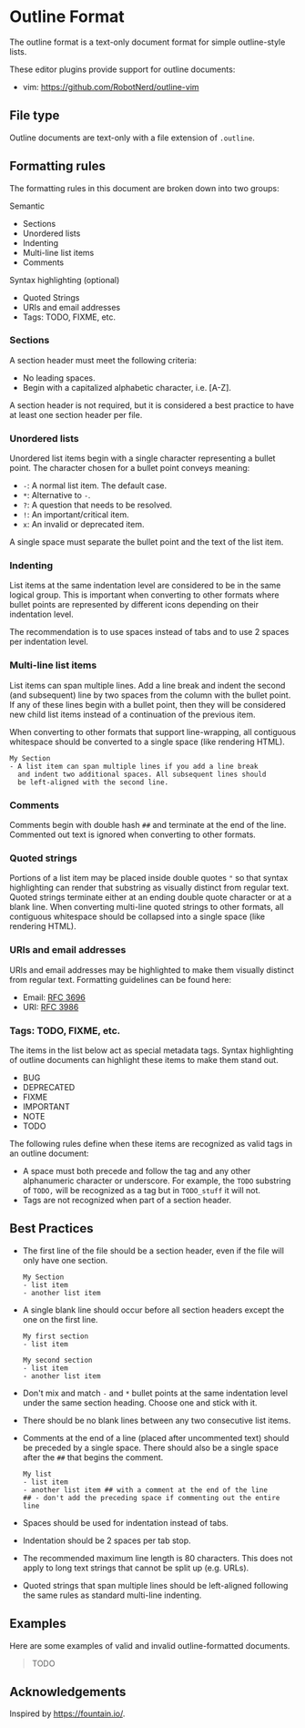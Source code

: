 # Outline Format

The outline format is a text-only document format for simple
outline-style lists.

These editor plugins provide support for outline documents:
- vim: https://github.com/RobotNerd/outline-vim

## File type

Outline documents are text-only with a file extension of `.outline`.

## Formatting rules

The formatting rules in this document are broken down into two groups:

Semantic
- Sections
- Unordered lists
- Indenting
- Multi-line list items
- Comments

Syntax highlighting (optional)
- Quoted Strings
- URIs and email addresses
- Tags: TODO, FIXME, etc.

### Sections

A section header must meet the following criteria:
- No leading spaces.
- Begin with a capitalized alphabetic character, i.e. [A-Z].

A section header is not required, but it is considered a best
practice to have at least one section header per file.

### Unordered lists

Unordered list items begin with a single character representing a
bullet point. The character chosen for a bullet point conveys meaning:
- `-`: A normal list item. The default case.
- `*`: Alternative to `-`.
- `?`: A question that needs to be resolved.
- `!`: An important/critical item.
- `x`: An invalid or deprecated item.

A single space must separate the bullet point and the text of
the list item.

### Indenting

List items at the same indentation level are considered to be in the
same logical group. This is important when converting to other formats
where bullet points are represented by different icons depending on
their indentation level.

The recommendation is to use spaces instead of tabs and to use
2 spaces per indentation level.

### Multi-line list items

List items can span multiple lines. Add a line break and indent the
second (and subsequent) line by two spaces from the column with the
bullet point. If any of these lines begin with a bullet point, then
they will be considered new child list items instead of a continuation
of the previous item.

When converting to other formats that support line-wrapping,
all contiguous whitespace should be converted to a single space (like
rendering HTML).

```
My Section
- A list item can span multiple lines if you add a line break
  and indent two additional spaces. All subsequent lines should
  be left-aligned with the second line.
```

### Comments

Comments begin with double hash `##` and terminate at the end of
the line. Commented out text is ignored when converting to other formats.

### Quoted strings

Portions of a list item may be placed inside double quotes `"` so that
syntax highlighting can render that substring as visually distinct from
regular text. Quoted strings terminate either at an ending double quote
character or at a blank line. When converting multi-line quoted strings
to other formats, all contiguous whitespace should be collapsed into a single
space (like rendering HTML).

### URIs and email addresses

URIs and email addresses may be highlighted to make them visually distinct
from regular text. Formatting guidelines can be found here:
- Email: [RFC 3696](https://tools.ietf.org/html/rfc3696)
- URI: [RFC 3986](https://tools.ietf.org/html/rfc3986)

### Tags: TODO, FIXME, etc.

The items in the list below act as special metadata tags. Syntax
highlighting of outline documents can highlight these items to make
them stand out.

- BUG
- DEPRECATED
- FIXME
- IMPORTANT
- NOTE
- TODO

The following rules define when these items are recognized as valid
tags in an outline document:
- A space must both precede and follow the tag and any other alphanumeric
  character or underscore. For example, the `TODO` substring of `TODO,`
  will be recognized as a tag but in `TODO_stuff` it will not.
- Tags are not recognized when part of a section header.

## Best Practices

- The first line of the file should be a section header, even
  if the file will only have one section.

  ```
  My Section
  - list item
  - another list item
  ```

- A single blank line should occur before all section headers
  except the one on the first line.

  ```
  My first section
  - list item

  My second section
  - list item
  - another list item
  ```

- Don't mix and match `-` and `*` bullet points at the same indentation
  level under the same section heading. Choose one and stick with it.
- There should be no blank lines between any two consecutive list items.
- Comments at the end of a line (placed after uncommented text)
  should be preceded by a single space. There should also be a single
  space after the `##` that begins the comment.

  ```
  My list
  - list item
  - another list item ## with a comment at the end of the line
  ## - don't add the preceding space if commenting out the entire line
  ```

- Spaces should be used for indentation instead of tabs.
- Indentation should be 2 spaces per tab stop.
- The recommended maximum line length is 80 characters.
  This does not apply to long text strings that cannot be split up
  (e.g. URLs).
- Quoted strings that span multiple lines should be left-aligned
  following the same rules as standard multi-line indenting.

## Examples

Here are some examples of valid and invalid outline-formatted documents.

> TODO

## Acknowledgements

Inspired by https://fountain.io/.
